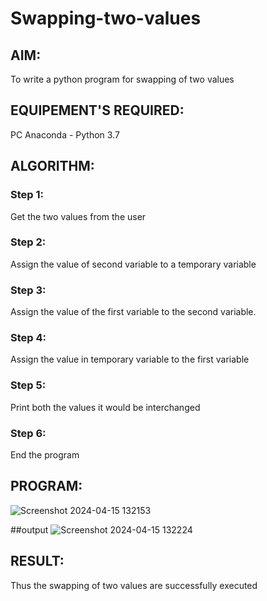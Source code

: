 # Swapping-two-values
## AIM:
To write a python program for swapping of two values
## EQUIPEMENT'S REQUIRED: 
PC
Anaconda - Python 3.7
## ALGORITHM: 
### Step 1:
Get the two values from the user
### Step 2: 
Assign the value of second variable to a temporary variable 
### Step 3: 
Assign the value of the first variable to the second variable.
### Step 4:  
Assign the value in temporary variable to the first variable
### Step 5: 
Print both the values it would be interchanged
### Step 6: 
End the program
## PROGRAM:
![Screenshot 2024-04-15 132153](https://github.com/thunderantony/Swapping-two-values/assets/149364638/eb5a0004-6a67-47a6-9cac-ac6d149c4b77)

##output
![Screenshot 2024-04-15 132224](https://github.com/thunderantony/Swapping-two-values/assets/149364638/0b1fb33c-a6ed-4376-9044-e052f051dbf6)

## RESULT:
Thus the swapping of two values are successfully executed



